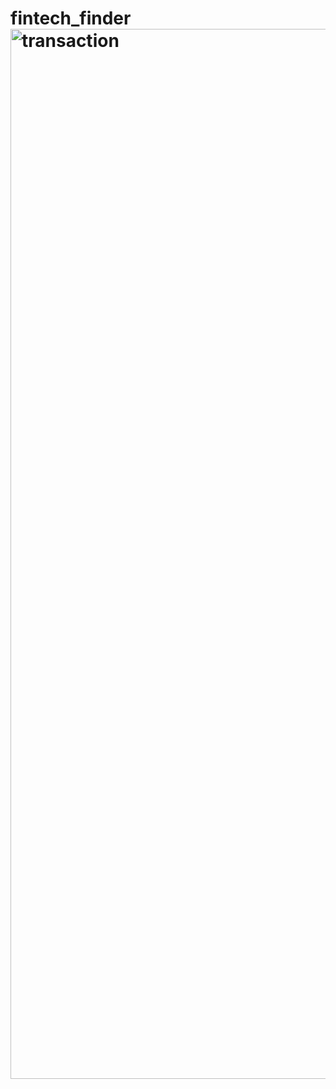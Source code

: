 # fintech_finder<img width="1680" alt="transaction" src="https://user-images.githubusercontent.com/85215301/140690874-3e9d4d43-f34d-4b76-a41a-3de0515bcf1d.png">
